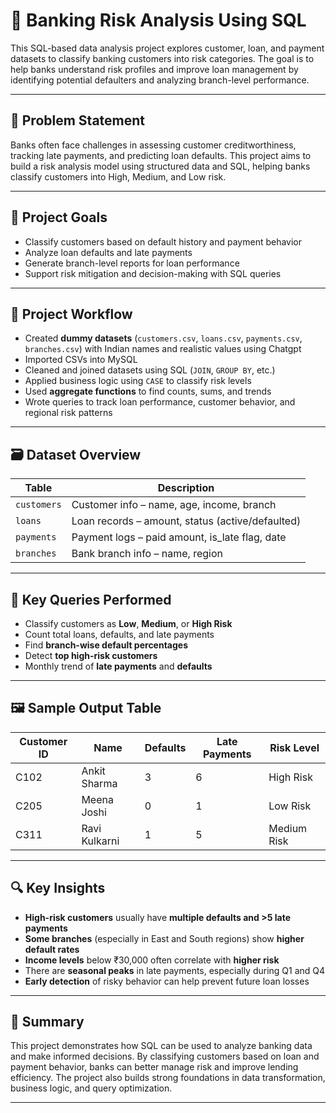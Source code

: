 # 🏦 Banking Risk Analysis Using SQL

This SQL-based data analysis project explores customer, loan, and payment datasets to classify banking customers into risk categories. The goal is to help banks understand risk profiles and improve loan management by identifying potential defaulters and analyzing branch-level performance.

---

## 🧩 Problem Statement

Banks often face challenges in assessing customer creditworthiness, tracking late payments, and predicting loan defaults. This project aims to build a risk analysis model using structured data and SQL, helping banks classify customers into High, Medium, and Low risk.

---

## 🎯 Project Goals

- Classify customers based on default history and payment behavior  
- Analyze loan defaults and late payments  
- Generate branch-level reports for loan performance  
- Support risk mitigation and decision-making with SQL queries

---

## 🔧 Project Workflow

- Created **dummy datasets** (`customers.csv`, `loans.csv`, `payments.csv`, `branches.csv`) with Indian names and realistic values using Chatgpt
- Imported CSVs into MySQL   
- Cleaned and joined datasets using SQL (`JOIN`, `GROUP BY`, etc.)  
- Applied business logic using `CASE` to classify risk levels  
- Used **aggregate functions** to find counts, sums, and trends  
- Wrote queries to track loan performance, customer behavior, and regional risk patterns

---

## 🗃️ Dataset Overview

| Table      | Description                          |
|------------|--------------------------------------|
| `customers` | Customer info – name, age, income, branch |
| `loans`     | Loan records – amount, status (active/defaulted) |
| `payments`  | Payment logs – paid amount, is_late flag, date |
| `branches`  | Bank branch info – name, region      |

---

## 🧮 Key Queries Performed

- Classify customers as **Low**, **Medium**, or **High Risk**
- Count total loans, defaults, and late payments
- Find **branch-wise default percentages**
- Detect **top high-risk customers**
- Monthly trend of **late payments** and **defaults**

---

## 🖼 Sample Output Table

| Customer ID | Name          | Defaults | Late Payments | Risk Level |
|-------------|---------------|----------|----------------|------------|
| C102        | Ankit Sharma  | 3        | 6              | High Risk  |
| C205        | Meena Joshi   | 0        | 1              | Low Risk   |
| C311        | Ravi Kulkarni | 1        | 5              | Medium Risk|

---

## 🔍 Key Insights

- **High-risk customers** usually have **multiple defaults and >5 late payments**
- **Some branches** (especially in East and South regions) show **higher default rates**
- **Income levels** below ₹30,000 often correlate with **higher risk**  
- There are **seasonal peaks** in late payments, especially during Q1 and Q4  
- **Early detection** of risky behavior can help prevent future loan losses

---

## 📖 Summary

This project demonstrates how SQL can be used to analyze banking data and make informed decisions. By classifying customers based on loan and payment behavior, banks can better manage risk and improve lending efficiency. The project also builds strong foundations in data transformation, business logic, and query optimization.

---
